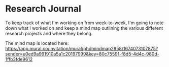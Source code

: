 # Research Journal 

To keep track of what I'm working on from week-to-week, I'm going to note down what I worked on and keep a mind map outlining the various different research projects and where they belong. 

The mind map is located here: https://app.mural.co/invitation/mural/phdmindmap2858/1674073107875?sender=u0ed9a991910a5a1c20197999&key=80c75591-f8d5-4d4c-980d-1ffb3fde9612
